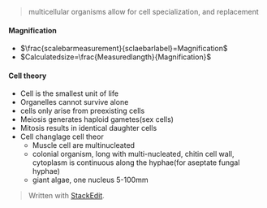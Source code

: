  > multicellular organisms allow for cell specialization, and replacement
#### Magnification
 - $\frac{scalebarmeasurement}{sclaebarlabel}=Magnification$
 - $Calculatedsize=\frac{Measuredlangth}{Magnification}$
#### Cell theory
 - Cell is the smallest unit of life
 - Organelles cannot survive alone
 - cells only arise from preexisting cells
 - Meiosis generates haploid gametes(sex cells)
 - Mitosis results in identical daughter cells
 - Cell changlage cell theor
	 - Muscle cell are multinucleated
	 - colonial organism, long with multi-nucleated, chitin cell wall, cytoplasm is continuous along the hyphae(for aseptate fungal hyphae)
	 - giant algae, one nucleus 5-100mm

> Written with [StackEdit](https://stackedit.io/).
<!--stackedit_data:
eyJoaXN0b3J5IjpbLTEyMjQ0MTAwMzYsMTMzMzU3NjgyOCwtMT
Q0MzE0NjA1OCwtMTA3OTc1NTQ0Nl19
-->